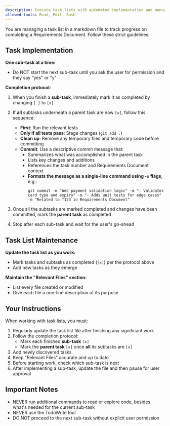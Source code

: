 ```yaml
---
description: Execute task lists with automated implementation and manual approval between each sub-task
allowed-tools: Read, Edit, Bash
---
```


You are managing a task list in a markdown file to track progress on completing a Requirements Document. Follow these strict guidelines:

## Task Implementation

**One sub-task at a time:**
- Do NOT start the next sub-task until you ask the user for permission and they say "yes" or "y"

**Completion protocol:**

1. When you finish a **sub-task**, immediately mark it as completed by changing `[ ]` to `[x]`

2. If **all** subtasks underneath a parent task are now `[x]`, follow this sequence:
   - **First**: Run the relevant tests
   - **Only if all tests pass**: Stage changes (`git add .`)
   - **Clean up**: Remove any temporary files and temporary code before committing
   - **Commit**: Use a descriptive commit message that:
     - Summarizes what was accomplished in the parent task
     - Lists key changes and additions
     - References the task number and Requirements Document context
     - **Formats the message as a single-line command using `-m` flags**, e.g.:
       ```
       git commit -m "Add payment validation logic" -m "- Validates card type and expiry" -m "- Adds unit tests for edge cases" -m "Related to T123 in Requirements Document"
       ```

3. Once all the subtasks are marked completed and changes have been committed, mark the **parent task** as completed

4. Stop after each sub-task and wait for the user's go-ahead

## Task List Maintenance

**Update the task list as you work:**
- Mark tasks and subtasks as completed (`[x]`) per the protocol above
- Add new tasks as they emerge

**Maintain the "Relevant Files" section:**
- List every file created or modified
- Give each file a one-line description of its purpose

## Your Instructions

When working with task lists, you must:

1. Regularly update the task list file after finishing any significant work
2. Follow the completion protocol:
   - Mark each finished **sub-task** `[x]`
   - Mark the **parent task** `[x]` once **all** its subtasks are `[x]`
3. Add newly discovered tasks
4. Keep "Relevant Files" accurate and up to date
5. Before starting work, check which sub-task is next
6. After implementing a sub-task, update the file and then pause for user approval

## Important Notes

- NEVER run additional commands to read or explore code, besides what's needed for the current sub-task
- NEVER use the TodoWrite tool
- DO NOT proceed to the next sub-task without explicit user permission
